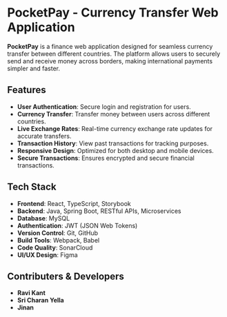 # PocketPay - Currency Transfer Web Application

**PocketPay** is a finance web application designed for seamless currency transfer between different countries. The platform allows users to securely send and receive money across borders, making international payments simpler and faster.

## Features

- **User Authentication**: Secure login and registration for users.
- **Currency Transfer**: Transfer money between users across different countries.
- **Live Exchange Rates**: Real-time currency exchange rate updates for accurate transfers.
- **Transaction History**: View past transactions for tracking purposes.
- **Responsive Design**: Optimized for both desktop and mobile devices.
- **Secure Transactions**: Ensures encrypted and secure financial transactions.

## Tech Stack

- **Frontend**: React, TypeScript, Storybook
- **Backend**: Java, Spring Boot, RESTful APIs, Microservices
- **Database**: MySQL
- **Authentication**: JWT (JSON Web Tokens)
- **Version Control**: Git, GitHub
- **Build Tools**: Webpack, Babel
- **Code Quality**: SonarCloud
- **UI/UX Design**: Figma

## Contributers & Developers
- **Ravi Kant**
- **Sri Charan Yella**
- **Jinan**
